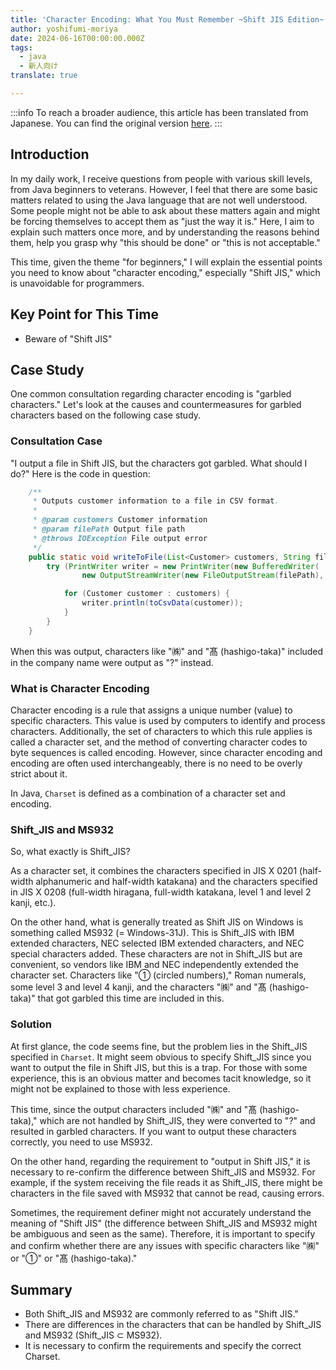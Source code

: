 ```yaml
---
title: 'Character Encoding: What You Must Remember ~Shift JIS Edition~'
author: yoshifumi-moriya
date: 2024-06-16T00:00:00.000Z
tags:
  - java
  - 新人向け
translate: true

---
```


:::info
To reach a broader audience, this article has been translated from Japanese.
You can find the original version [here](https://developer.mamezou-tech.com/blogs/2024/06/16/moji-code1/).
:::



## Introduction

In my daily work, I receive questions from people with various skill levels, from Java beginners to veterans. However, I feel that there are some basic matters related to using the Java language that are not well understood. Some people might not be able to ask about these matters again and might be forcing themselves to accept them as "just the way it is." Here, I aim to explain such matters once more, and by understanding the reasons behind them, help you grasp why "this should be done" or "this is not acceptable."

This time, given the theme "for beginners," I will explain the essential points you need to know about "character encoding," especially "Shift JIS," which is unavoidable for programmers.

## Key Point for This Time

* Beware of "Shift JIS"

## Case Study

One common consultation regarding character encoding is "garbled characters." Let's look at the causes and countermeasures for garbled characters based on the following case study.

### Consultation Case

"I output a file in Shift JIS, but the characters got garbled. What should I do?" Here is the code in question:

```java
    /**
     * Outputs customer information to a file in CSV format.
     * 
     * @param customers Customer information
     * @param filePath Output file path
     * @throws IOException File output error
     */
    public static void writeToFile(List<Customer> customers, String filePath) throws IOException {
        try (PrintWriter writer = new PrintWriter(new BufferedWriter(
                new OutputStreamWriter(new FileOutputStream(filePath), Charset.forName("Shift_JIS"))))) {

            for (Customer customer : customers) {
                writer.println(toCsvData(customer));
            }
        }
    }
```

When this was output, characters like "㈱" and "髙 (hashigo-taka)" included in the company name were output as "?" instead.

### What is Character Encoding

Character encoding is a rule that assigns a unique number (value) to specific characters. This value is used by computers to identify and process characters. Additionally, the set of characters to which this rule applies is called a character set, and the method of converting character codes to byte sequences is called encoding. However, since character encoding and encoding are often used interchangeably, there is no need to be overly strict about it.

In Java, `Charset` is defined as a combination of a character set and encoding.

### Shift_JIS and MS932

So, what exactly is Shift_JIS?

As a character set, it combines the characters specified in JIS X 0201 (half-width alphanumeric and half-width katakana) and the characters specified in JIS X 0208 (full-width hiragana, full-width katakana, level 1 and level 2 kanji, etc.).

On the other hand, what is generally treated as Shift JIS on Windows is something called MS932 (= Windows-31J). This is Shift_JIS with IBM extended characters, NEC selected IBM extended characters, and NEC special characters added. These characters are not in Shift_JIS but are convenient, so vendors like IBM and NEC independently extended the character set. Characters like "① (circled numbers)," Roman numerals, some level 3 and level 4 kanji, and the characters "㈱" and "髙 (hashigo-taka)" that got garbled this time are included in this.

### Solution

At first glance, the code seems fine, but the problem lies in the Shift_JIS specified in `Charset`. It might seem obvious to specify Shift_JIS since you want to output the file in Shift JIS, but this is a trap. For those with some experience, this is an obvious matter and becomes tacit knowledge, so it might not be explained to those with less experience.

This time, since the output characters included "㈱" and "髙 (hashigo-taka)," which are not handled by Shift_JIS, they were converted to "?" and resulted in garbled characters. If you want to output these characters correctly, you need to use MS932.

On the other hand, regarding the requirement to "output in Shift JIS," it is necessary to re-confirm the difference between Shift_JIS and MS932. For example, if the system receiving the file reads it as Shift_JIS, there might be characters in the file saved with MS932 that cannot be read, causing errors.

Sometimes, the requirement definer might not accurately understand the meaning of "Shift JIS" (the difference between Shift_JIS and MS932 might be ambiguous and seen as the same). Therefore, it is important to specify and confirm whether there are any issues with specific characters like "㈱" or "①" or "髙 (hashigo-taka)."

## Summary

* Both Shift_JIS and MS932 are commonly referred to as "Shift JIS."
* There are differences in the characters that can be handled by Shift_JIS and MS932 (Shift_JIS ⊂ MS932).
* It is necessary to confirm the requirements and specify the correct Charset.

